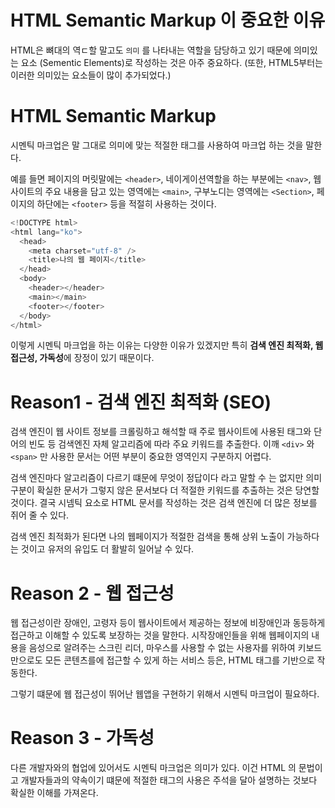 # HTML Semantic Markup 이 중요한 이유

HTML은 뼈대의 역ㄷ할 말고도 `의미` 를 나타내는 역할을 담당하고 있기 때문에 의미있는 요소 (Sementic Elements)로 작성하는 것은 아주 중요하다. (또한, HTML5부터는 이러한 의미있는 요소들이 많이 추가되었다.)

# HTML Semantic Markup

시멘틱 마크업은 말 그대로 의미에 맞는 적절한 태그를 사용하여 마크업 하는 것을 말한다.

예를 들면 페이지의 머릿말에는 `<header>`, 네이게이션역할을 하는 부분에는 `<nav>`, 웹사이트의 주요 내용을 담고 있는 영역에는 `<main>`, 구부노디는 영역에는 `<Section>`, 페이지의 하단에는 `<footer>` 등을 적절히 사용하는 것이다.

```js
<!DOCTYPE html>
<html lang="ko">
  <head>
    <meta charset="utf-8" />
    <title>나의 웹 페이지</title>
  </head>
  <body>
    <header></header>
    <main></main>
    <footer></footer>
  </body>
</html>
```

이렇게 시멘틱 마크업을 하는 이유는 다양한 이유가 있겠지만 특히 **검색 엔진 최적화, 웹접근성, 가독성**에 장정이 있기 때문이다.

# Reason1 - 검색 엔진 최적화 (SEO)

검색 엔진이 웹 사이트 정보를 크롤링하고 해석할 때 주로 웹사이트에 사용된 태그와 단어의 빈도 등 검색엔진 자체 알고리즘에 따라 주요 키워드를 추출한다. 이깨 `<div>` 와 `<span>` 만 사용한 문서는 어떤 부분이 중요한 영역인지 구분하지 어렵다.

검색 엔진마다 알고리즘이 다르기 떄문에 무엇이 정답이다 라고 말할 수 는 없지만 의미 구분이 확실한 문서가 그렇지 않은 문서보다 더 적절한 키워드를 추출하는 것은 당연할 것이다. 결국 시넴틱 요소로 HTML 문서를 작성하는 것은 검색 엔진에 더 많은 정보를 쥐어 줄 수 있다.

검색 엔진 최적화가 된다면 나의 웹페이지가 적절한 검색을 통해 상위 노출이 가능하다는 것이고 유저의 유입도 더 활발히 일어날 수 있다.

# Reason 2 - 웹 접근성

웹 접근성이란 장애인, 고령자 등이 웹사이트에서 제공하는 정보에 비장애인과 동등하게 접근하고 이해할 수 있도록 보장하는 것을 말한다. 시작장애인들을 위해 웹페이지의 내용을 음성으로 알려주는 스크린 리더, 마우스를 사용할 수 없는 사용자를 위하여 키보드만으로도 모든 콘텐츠를에 접근할 수 있게 하는 서비스 등은, HTML 태그를 기반으로 작동한다.

그렇기 떄문에 웹 접근성이 뛰어난 웹앱을 구현하기 위해서 시멘틱 마크업이 필요하다.

# Reason 3 - 가독성

다른 개발자와의 협업에 있어서도 시멘틱 마크업은 의미가 있다. 이건 HTML 의 문법이고 개발자들과의 약속이기 떄문에 적절한 태그의 사용은 주석을 달아 설명하는 것보다 확실한 이해를 가져온다.
